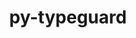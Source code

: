 ---
title: "py-typeguard"
layout: cache
categories: [package, develop]
meta: {"versions": ["3.0.2"], "compilers": ["gcc@=11.1.0", "oneapi@=2023.1.0"], "oss": ["ubuntu20.04"], "platforms": ["linux"], "targets": ["ppc64le", "x86_64", "x86_64_v3"], "stacks": ["e4s", "e4s-oneapi", "e4s-power", "root"], "num_specs": 13, "num_specs_by_stack": {"root": 13, "e4s-power": 5, "e4s-oneapi": 4, "e4s": 4}}
spec_details: [{"hash": "wpceemyq3xxblij7szpnlg5rmub7f4cz", "compiler": "gcc@=11.1.0", "versions": ["3.0.2"], "os": "ubuntu20.04", "platform": "linux", "target": "ppc64le", "variants": ["build_system=python_pip"], "stacks": ["root", "e4s-power"], "size": "-", "tarball": "https://binaries.spack.io/develop/build_cache/linux-ubuntu20.04-ppc64le/gcc-11.1.0/py-typeguard-3.0.2/linux-ubuntu20.04-ppc64le-gcc-11.1.0-py-typeguard-3.0.2-wpceemyq3xxblij7szpnlg5rmub7f4cz.spack"}, {"hash": "yvyvuqckhfgzcmok45rlkwpm5zkmss5z", "compiler": "gcc@=11.1.0", "versions": ["3.0.2"], "os": "ubuntu20.04", "platform": "linux", "target": "ppc64le", "variants": ["build_system=python_pip"], "stacks": ["root", "e4s-power"], "size": "-", "tarball": "https://binaries.spack.io/develop/build_cache/linux-ubuntu20.04-ppc64le/gcc-11.1.0/py-typeguard-3.0.2/linux-ubuntu20.04-ppc64le-gcc-11.1.0-py-typeguard-3.0.2-yvyvuqckhfgzcmok45rlkwpm5zkmss5z.spack"}, {"hash": "zwlz5p6f66cnwkkc2mofhljqxxqdu4q2", "compiler": "gcc@=11.1.0", "versions": ["3.0.2"], "os": "ubuntu20.04", "platform": "linux", "target": "ppc64le", "variants": ["build_system=python_pip"], "stacks": ["root", "e4s-power"], "size": "-", "tarball": "https://binaries.spack.io/develop/build_cache/linux-ubuntu20.04-ppc64le/gcc-11.1.0/py-typeguard-3.0.2/linux-ubuntu20.04-ppc64le-gcc-11.1.0-py-typeguard-3.0.2-zwlz5p6f66cnwkkc2mofhljqxxqdu4q2.spack"}, {"hash": "tpulv77nvlz5lgbxjm7ow6ztjqy5inj3", "compiler": "gcc@=11.1.0", "versions": ["3.0.2"], "os": "ubuntu20.04", "platform": "linux", "target": "ppc64le", "variants": ["build_system=python_pip"], "stacks": ["root", "e4s-power"], "size": "-", "tarball": "https://binaries.spack.io/develop/build_cache/linux-ubuntu20.04-ppc64le/gcc-11.1.0/py-typeguard-3.0.2/linux-ubuntu20.04-ppc64le-gcc-11.1.0-py-typeguard-3.0.2-tpulv77nvlz5lgbxjm7ow6ztjqy5inj3.spack"}, {"hash": "67v6pyowloo5wric3vxvsdwvica64ps6", "compiler": "gcc@=11.1.0", "versions": ["3.0.2"], "os": "ubuntu20.04", "platform": "linux", "target": "ppc64le", "variants": ["build_system=python_pip"], "stacks": ["root", "e4s-power"], "size": "-", "tarball": "https://binaries.spack.io/develop/build_cache/linux-ubuntu20.04-ppc64le/gcc-11.1.0/py-typeguard-3.0.2/linux-ubuntu20.04-ppc64le-gcc-11.1.0-py-typeguard-3.0.2-67v6pyowloo5wric3vxvsdwvica64ps6.spack"}, {"hash": "trqqxiekheldrljzr5j4rzftuvaoygcf", "compiler": "oneapi@=2023.1.0", "versions": ["3.0.2"], "os": "ubuntu20.04", "platform": "linux", "target": "x86_64", "variants": ["build_system=python_pip"], "stacks": ["root", "e4s-oneapi"], "size": "-", "tarball": "https://binaries.spack.io/develop/build_cache/linux-ubuntu20.04-x86_64/oneapi-2023.1.0/py-typeguard-3.0.2/linux-ubuntu20.04-x86_64-oneapi-2023.1.0-py-typeguard-3.0.2-trqqxiekheldrljzr5j4rzftuvaoygcf.spack"}, {"hash": "qyger7l24pkpeeu45ulcdcrk6hmbfind", "compiler": "oneapi@=2023.1.0", "versions": ["3.0.2"], "os": "ubuntu20.04", "platform": "linux", "target": "x86_64", "variants": ["build_system=python_pip"], "stacks": ["root", "e4s-oneapi"], "size": "-", "tarball": "https://binaries.spack.io/develop/build_cache/linux-ubuntu20.04-x86_64/oneapi-2023.1.0/py-typeguard-3.0.2/linux-ubuntu20.04-x86_64-oneapi-2023.1.0-py-typeguard-3.0.2-qyger7l24pkpeeu45ulcdcrk6hmbfind.spack"}, {"hash": "v6tumyc2pmmpzym4zrnrwr5w6dobvuc7", "compiler": "oneapi@=2023.1.0", "versions": ["3.0.2"], "os": "ubuntu20.04", "platform": "linux", "target": "x86_64", "variants": ["build_system=python_pip"], "stacks": ["root", "e4s-oneapi"], "size": "-", "tarball": "https://binaries.spack.io/develop/build_cache/linux-ubuntu20.04-x86_64/oneapi-2023.1.0/py-typeguard-3.0.2/linux-ubuntu20.04-x86_64-oneapi-2023.1.0-py-typeguard-3.0.2-v6tumyc2pmmpzym4zrnrwr5w6dobvuc7.spack"}, {"hash": "3ef3snnai776kk4zxmz3ern5ygcyk7er", "compiler": "oneapi@=2023.1.0", "versions": ["3.0.2"], "os": "ubuntu20.04", "platform": "linux", "target": "x86_64", "variants": ["build_system=python_pip"], "stacks": ["root", "e4s-oneapi"], "size": "-", "tarball": "https://binaries.spack.io/develop/build_cache/linux-ubuntu20.04-x86_64/oneapi-2023.1.0/py-typeguard-3.0.2/linux-ubuntu20.04-x86_64-oneapi-2023.1.0-py-typeguard-3.0.2-3ef3snnai776kk4zxmz3ern5ygcyk7er.spack"}, {"hash": "g25km35uxqvkikgtm4nejx3crzo52svu", "compiler": "gcc@=11.1.0", "versions": ["3.0.2"], "os": "ubuntu20.04", "platform": "linux", "target": "x86_64_v3", "variants": ["build_system=python_pip"], "stacks": ["root", "e4s"], "size": "-", "tarball": "https://binaries.spack.io/develop/build_cache/linux-ubuntu20.04-x86_64_v3/gcc-11.1.0/py-typeguard-3.0.2/linux-ubuntu20.04-x86_64_v3-gcc-11.1.0-py-typeguard-3.0.2-g25km35uxqvkikgtm4nejx3crzo52svu.spack"}, {"hash": "srbcn72hemu3kg6jinxh5ab4qwfrrh4a", "compiler": "gcc@=11.1.0", "versions": ["3.0.2"], "os": "ubuntu20.04", "platform": "linux", "target": "x86_64_v3", "variants": ["build_system=python_pip"], "stacks": ["root", "e4s"], "size": "-", "tarball": "https://binaries.spack.io/develop/build_cache/linux-ubuntu20.04-x86_64_v3/gcc-11.1.0/py-typeguard-3.0.2/linux-ubuntu20.04-x86_64_v3-gcc-11.1.0-py-typeguard-3.0.2-srbcn72hemu3kg6jinxh5ab4qwfrrh4a.spack"}, {"hash": "brhblmr5meaxytfro37cdzuap5liwoi7", "compiler": "gcc@=11.1.0", "versions": ["3.0.2"], "os": "ubuntu20.04", "platform": "linux", "target": "x86_64_v3", "variants": ["build_system=python_pip"], "stacks": ["root", "e4s"], "size": "-", "tarball": "https://binaries.spack.io/develop/build_cache/linux-ubuntu20.04-x86_64_v3/gcc-11.1.0/py-typeguard-3.0.2/linux-ubuntu20.04-x86_64_v3-gcc-11.1.0-py-typeguard-3.0.2-brhblmr5meaxytfro37cdzuap5liwoi7.spack"}, {"hash": "mlcaun22pxbbcfxh2qrdolxuqcr727vc", "compiler": "gcc@=11.1.0", "versions": ["3.0.2"], "os": "ubuntu20.04", "platform": "linux", "target": "x86_64_v3", "variants": ["build_system=python_pip"], "stacks": ["root", "e4s"], "size": "-", "tarball": "https://binaries.spack.io/develop/build_cache/linux-ubuntu20.04-x86_64_v3/gcc-11.1.0/py-typeguard-3.0.2/linux-ubuntu20.04-x86_64_v3-gcc-11.1.0-py-typeguard-3.0.2-mlcaun22pxbbcfxh2qrdolxuqcr727vc.spack"}]
---